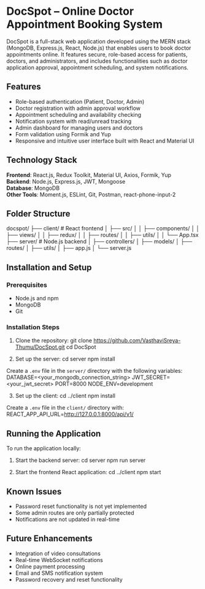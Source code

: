 # DocSpot – Online Doctor Appointment Booking System

DocSpot is a full-stack web application developed using the MERN stack (MongoDB, Express.js, React, Node.js) that enables users to book doctor appointments online. It features secure, role-based access for patients, doctors, and administrators, and includes functionalities such as doctor application approval, appointment scheduling, and system notifications.

## Features

- Role-based authentication (Patient, Doctor, Admin)
- Doctor registration with admin approval workflow
- Appointment scheduling and availability checking
- Notification system with read/unread tracking
- Admin dashboard for managing users and doctors
- Form validation using Formik and Yup
- Responsive and intuitive user interface built with React and Material UI

## Technology Stack

**Frontend**: React.js, Redux Toolkit, Material UI, Axios, Formik, Yup  
**Backend**: Node.js, Express.js, JWT, Mongoose  
**Database**: MongoDB  
**Other Tools**: Moment.js, ESLint, Git, Postman, react-phone-input-2

## Folder Structure

docspot/
├── client/ # React frontend
│ ├── src/
│ │ ├── components/
│ │ ├── views/
│ │ ├── redux/
│ │ ├── routes/
│ │ ├── utils/
│ │ └── App.tsx
├── server/ # Node.js backend
│ ├── controllers/
│ ├── models/
│ ├── routes/
│ ├── utils/
│ ├── app.js
│ └── server.js

## Installation and Setup

### Prerequisites

- Node.js and npm
- MongoDB
- Git

### Installation Steps

1. Clone the repository:
git clone https://github.com/VasthaviSreya-Thumu/DocSpot.git
cd DocSpot


2. Set up the server:
cd server
npm install


Create a `.env` file in the `server/` directory with the following variables:
DATABASE=<your_mongodb_connection_string>
JWT_SECRET=<your_jwt_secret>
PORT=8000
NODE_ENV=development


3. Set up the client:
cd ../client
npm install


Create a `.env` file in the `client/` directory with:
REACT_APP_API_URL=http://127.0.0.1:8000/api/v1/


## Running the Application

To run the application locally:

1. Start the backend server:
cd server
npm run server


2. Start the frontend React application:
cd ../client
npm start


## Known Issues

- Password reset functionality is not yet implemented
- Some admin routes are only partially protected
- Notifications are not updated in real-time

## Future Enhancements

- Integration of video consultations
- Real-time WebSocket notifications
- Online payment processing
- Email and SMS notification system
- Password recovery and reset functionality
